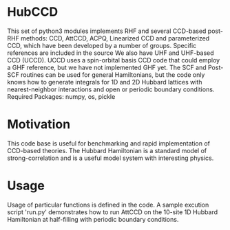 # HubCCD
This set of python3 modules implements RHF and several CCD-based post-RHF methods: CCD, AttCCD, ACPQ, Linearized CCD and parameterized CCD, which have been developed by a number of groups.
Specific references are included in the source We also have UHF and UHF-based CCD (UCCD). UCCD uses a spin-orbital basis CCD code that could employ a GHF
reference, but we have not implemented GHF yet.
The SCF and Post-SCF routines can be used for general Hamiltonians, but the code only knows
how to generate integrals for 1D and 2D Hubbard lattices with nearest-neighbor interactions
and open or periodic boundary conditions.
Required Packages: numpy, os, pickle

# Motivation
This code base is useful for benchmarking and rapid implementation of CCD-based theories.
The Hubbard Hamiltonian is a standard model of strong-correlation and is a useful model system
with interesting physics.


# Usage
Usage of particular functions is defined in the code. A sample excution script 'run.py' 
demonstrates how to run AttCCD on the 10-site 1D Hubbard Hamiltonian at half-filling with
periodic boundary conditions.
